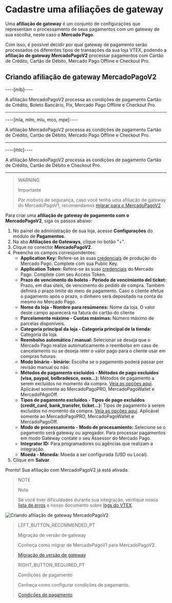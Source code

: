 # Cadastre uma afiliações de gateway

Uma **afiliação de gateway** é um conjunto de configurações que representam o processamento de seus pagamentos com um gateway de sua escolha, neste caso o **Mercado Pago**. 

Com isso, é possível decidir por qual gateway de pagamento serão processados os diferentes tipos de transações da sua loja VTEX, podendo a **afiliação de gateway MercadoPagoV2** processar pagamentos com Cartão de Crédito, Cartão de Débito, Mercado Pago Offline e Checkout Pro.

## Criando afiliação de gateway MercadoPagoV2

----[mlb]----

A afiliação MercadoPagoV2 processa as condições de pagamento Cartão de Crédito, Boleto Bancário, Pix, Mercado Pago Offline e Checkout Pro.

------------

----[mla, mlm, mlu, mco, mpe]----

A afiliação MercadoPagoV2 processa as condições de pagamento Cartão de Crédito, Cartão de Débito, Mercado Pago Offline e Checkout Pro.

------------

----[mlc]----

A afiliação MercadoPagoV2 processa as condições de pagamento Cartão de Crédito, Cartão de Débito e Checkout Pro.

------------

> WARNING
>
> Importante
>
> Por motivos de segurança, caso você tenha uma afiliação de gateway do MercadoPagoV1, recomendamos [migrar para o MercadoPagoV2](https://www.mercadopago[FAKER][URL][DOMAIN]/developers/pt/guides/plugins/unofficial/vtex/mp1-mp2-migration).

Para criar uma **afiliação de gateway de pagamento com o MercadoPagoV2**, siga os passos abaixo:

1. No painel de administração de sua loja, acesse **Configurações** do módulo de **Pagamentos**.
2. Na aba **Afiliações de Gateways**, clique no botão "+".
3. Clique no conector **MercadoPagoV2**.
4. Preencha os campos correspondentes: 
   * **Application Key:** Refere-se às suas [credenciais](https://www.mercadopago[FAKER][URL][DOMAIN]/developers/pt/guides/resources/credentials) de produção do Mercado Pago. Complete com sua Public Key.
   * **Application Token:** Refere-se às suas [credenciais](https://www.mercadopago[FAKER][URL][DOMAIN]/developers/pt/guides/resources/credentials) do Mercado Pago. Complete com seu Access Token.
   * **Prazo de vencimento do boleto - Periodo de vencimiento del ticket:** Prazo, em dias úteis, de vencimento do pedido de compra. Também definirá o prazo limite do meio de pagamento. Caso o cliente efetue o pagamento após o prazo, o dinheiro será depositado na conta do mesmo no Mercado Pago.
   * **Nome da loja - Nombre para resúmenes:** Nome da loja. O valor deste campo aparecerá na fatura do cartão do cliente
   * **Parcelamento máximo - Cuotas máximas:** Número máximo de parcelas disponíveis.
   * **Categoría principal da loja - Categoría principal de la tienda:** Categoria da loja.
   * **Reembolso automático / manual:** Selecionar se deseja que o Mercado Pago realize automaticamente o reembolso em caso de cancelamento ou se deseja reter o valor pago para o cliente usar em compras futuras.
   * **Modo binário - binário:** Escolha se o pagamento poderá passar por revisão manual ou não.
   * **Métodos de pagamento excluídos - Métodos de pago excluídos (visa, paypal, bolbradesco, oxxo...):** Métodos de pagamento a serem excluídos no momento da compra. [Veja as opções aqui](https://www.mercadopago[FAKER][URL][DOMAIN]/developers/pt/guides/plugins/unofficial/vtex/payment-methods). Aplicável somente ao MercadoPagoPRO, MercadoPagoWallet e MercadoPAgoOff.
   * **Tipos de pagamento excluídos - Tipos de pago excluidos (credit_card, bank_transfer, ticket...):** Tipos de pagamento a serem excluídos no momento da compra. [Veja as opções aqui](https://www.mercadopago[FAKER][URL][DOMAIN]/developers/pt/guides/plugins/unofficial/vtex/payment-methods). Aplicável somente ao MercadoPagoPRO, MercadoPagoWallet e MercadoPagoOff.
   * **Modo de processamento - Modo de procesamiento:** Selecione se o pagamento será gateway ou agregador. Para processar pagamentos em modo Gateway contate o seu Assessor do Mercado Pago.
   * **Integrator ID:** Para programadores ou agências que realizam a integração.
   * **Moeda - Moneda:** Moeda a ser configurada (USD ou Local).
5. Clique em **Salvar**.

Pronto! Sua afiliação com MercadoPagoV2 já está ativada.

> NOTE
>
> Nota
> 
> Se você tiver dificuldades durante sua integração, verifique nossa [lista de erros](https://www.mercadopago[FAKER][URL][DOMAIN]/developers/pt/guides/plugins/unofficial/vtex/common-errors) e nosso documento sobre [logs do VTEX](https://www.mercadopago[FAKER][URL][DOMAIN]/developers/pt/guides/plugins/unofficial/vtex/logs).

![Criando afiliação de gateway MercadoPagoV2](vtex/affiliationV2-imagenv2-pt.gif)

> LEFT_BUTTON_RECOMMENDED_PT
>
> Migração de versão de gateway
>
> Conheça como migrar de MercadoPagoV1 para MercadoPagoV2.
>
> [Migração de versão de gateway](https://www.mercadopago[FAKER][URL][DOMAIN]/developers/pt/guides/plugins/unofficial/vtex/mp1-mp2-migration)

> RIGHT_BUTTON_REQUIRED_PT
>
> Condições de pagamento
>
> Conheça como configurar condições de pagamento.
>
> [Condições de pagamento](https://www.mercadopago[FAKER][URL][DOMAIN]/developers/pt/guides/plugins/unofficial/vtex/configure-payment-conditions)
